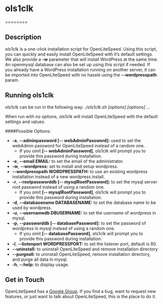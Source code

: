 # ols1clk
========

Description
--------

ols1clk is a one-click installation script for OpenLiteSpeed. Using this script, you can quickly and easily install OpenLiteSpeed with it’s default settings. We also provide a **-w** parameter that will install WordPress at the same time. An openmysql database can also be set up using this script if needed. If you already have a WordPress installation running on another server, it can be imported into OpenLiteSpeed with no hassle using the **--wordpresspath** param.

Running ols1clk
--------

ols1clk can be run in the following way:
*./ols1clk.sh [options] [options] …*

When run with no options, ols1clk will install OpenLiteSpeed with the default settings and values.

####Possible Options:
* **-a**, **--adminpassword [-- webAdminPassword]:** used to set the webAdmin password for OpenLiteSpeed instead of a random one.
  * If you omit **[-- webAdminPassword]**, ols1clk will prompt you to provide this password during installation.
* **-e**, **--email EMAIL:** to set the email of the administrator.
* **-w**, **--wordpress:** set to install and setup wordpress.
* **--wordpresspath WORDPRESSPATH:** to use an existing wordpress installation instead of a new wordpress install.
* **-r**, **--rootpassworddb [-- mysqlRootPassword]:** to set the mysql server root password instead of using a random one.
  * If you omit **[-- mysqlRootPassword]**, ols1clk will prompt you to provide this password during installation.
* **-d**, **--databasename DATABASENAME:** to set the database name to be used by wordpress.
* **-u**, **--usernamedb DBUSERNAME:** to set the username of wordpress in mysql.
* **-p**, **--passworddb [-- databasePassword]:** to set the password of wordpress in mysql instead of using a random one.
  * If you omit **[-- databasePassword]**, ols1clk will prompt you to provide this password during installation.
* **-l**, **--listenport WORDPRESSPORT:** to set the listener port, default is 80.
* **--uninstall:** to uninstall OpenLiteSpeed and remove installation directory
* **--purgeall:** to uninstall OpenLiteSpeed, remove installation directory, and purge all data in mysql.
* **-h**, **--help:** to display usage.

Get in Touch
--------

OpenLiteSpeed has a [Google Group](https://groups.google.com/forum/#!forum/openlitespeed-development). If you find a bug, want to request new features, or just want to talk about OpenLiteSpeed, this is the place to do it.

